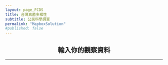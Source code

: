 ```yaml
---
layout: page_FCDS
title: 台灣真菌多樣性
subtitle: 公民科學調查
permalink: "MapboxSolution"
#published: false
---
```

<h2 style="text-align: center;">輸入你的觀察資料</h2>
<hr>
<div style="text-align:center;">
  <object data="https://script.google.com/macros/s/AKfycbx3PvWuqNmBj6Bt-LAKZi2cOm6mPQo7_5QxdT4jAOvOaSie6slmkThR6QFNmmBYZ6KVmA/exec" width="100%">
  </object>
</div>

